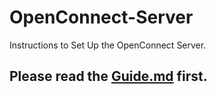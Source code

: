 # OpenConnect-Server
Instructions to Set Up the OpenConnect Server.

## Please read the [Guide.md](https://github.com/Frivolous-Sites/OpenConnect-Server/blob/master/Guide.md) first.
